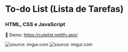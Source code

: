 <h1> To-do List (Lista de Tarefas) </h1>

<h3> HTML, CSS e JavaScript </h3>

🎈 Demo: https://cutelist.netlify.app/



<img src="https://i.imgur.com/2DS3Ovl.png" title="source: imgur.com" />

<img src="https://i.imgur.com/JM2LQ85.png" title="source: imgur.com" />

